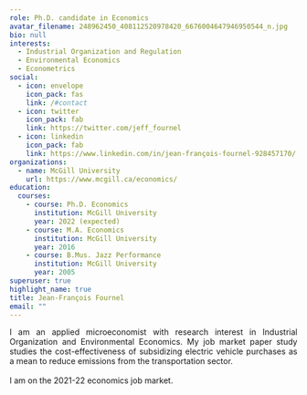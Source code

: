 ```yaml
---
role: Ph.D. candidate in Economics
avatar_filename: 248962450_408112520978420_6676004647946950544_n.jpg
bio: null
interests:
  - Industrial Organization and Regulation
  - Environmental Economics
  - Econometrics
social:
  - icon: envelope
    icon_pack: fas
    link: /#contact
  - icon: twitter
    icon_pack: fab
    link: https://twitter.com/jeff_fournel
  - icon: linkedin
    icon_pack: fab
    link: https://www.linkedin.com/in/jean-françois-fournel-928457170/
organizations:
  - name: McGill University
    url: https://www.mcgill.ca/economics/
education:
  courses:
    - course: Ph.D. Economics
      institution: McGill University
      year: 2022 (expected)
    - course: M.A. Economics
      institution: McGill University
      year: 2016
    - course: B.Mus. Jazz Performance
      institution: McGill University
      year: 2005
superuser: true
highlight_name: true
title: Jean-François Fournel
email: ""
---
```

<div style="text-align: justify"> I am an applied microeconomist with research interest in Industrial Organization and Environmental Economics. My job market paper study studies the cost-effectiveness of subsidizing electric vehicle purchases as a mean to reduce emissions from the transportation sector.
<br><br>
I am on the 2021-22 economics job market. </div>